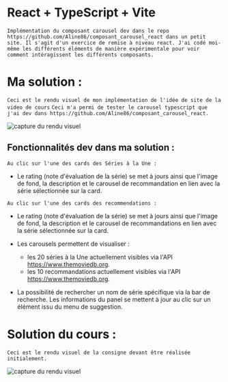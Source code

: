 # React + TypeScript + Vite

`Implémentation du composant carousel dev dans le repo https://github.com/Aline86/composant_carousel_react dans un petit site. Il s'agit d'un exercice de remise à niveau react. J'ai codé moi-même les différents éléments de manière expérimentale pour voir comment intéragissent les différents composants.`

# Ma solution :

`Ceci est le rendu visuel de mon implémentation de l'idée de site de la video de cours`
`Ceci m'a permi de tester le carousel typescript que j'ai dev dans https://github.com/Aline86/composant_carousel_react.`

![capture du rendu visuel](rendu_visuel.png)

## Fonctionnalités dev dans ma solution :

`Au clic sur l'une des cards des Séries à la Une :`
* Le rating (note d'évaluation de la série) se met à jours ainsi que l'image de fond, la description et le carousel de recommandation en lien avec la série sélectionnée sur la card.

`Au clic sur l'une des cards des recommendations :`
* Le rating (note d'évaluation de la série) se met à jours ainsi que l'image de fond, la description et le carousel de recommandations en lien avec la série sélectionnée sur la card.

* Les carousels permettent de visualiser :
  - les 20 séries à la Une actuellement visibles via l'API https://www.themoviedb.org.
  - les 10 recommandations actuellement visibles via l'API https://www.themoviedb.org.

* La possibilité de rechercher un nom de série spécifique via la bar de recherche. Les informations du panel se mettent à jour au clic sur un élément issu du menu de suggestion.

# Solution du cours :

`Ceci est le rendu visuel de la consigne devant être réalisée initialement.`

![capture du rendu visuel](idee_originale_exercice.png)
